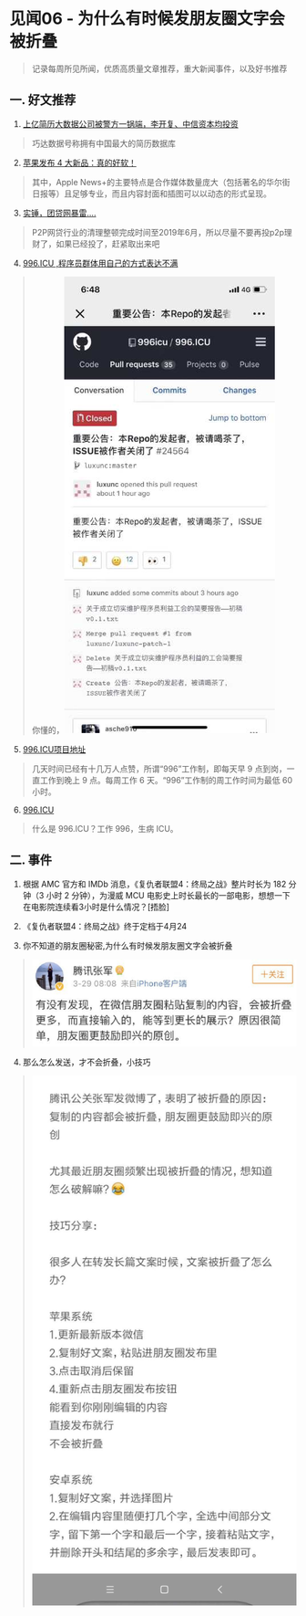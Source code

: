 # 见闻06 - 为什么有时候发朋友圈文字会被折叠  

> 记录每周所见所闻，优质高质量文章推荐，重大新闻事件，以及好书推荐

## 一. 好文推荐

1. [上亿简历大数据公司被警方一锅端，李开复、中信资本均投资](https://mp.weixin.qq.com/s/mvVx3bxy6xnUNa5_FeKoaQ?from=groupmessage&isappinstalled=0)
> 巧达数据号称拥有中国最大的简历数据库

2. [苹果发布 4 大新品：真的好软！](https://mp.weixin.qq.com/s/A_Vkm6PxdpUcfalISElm1Q)
>其中，Apple News+的主要特点是合作媒体数量庞大（包括著名的华尔街日报等）且足够专业，而且内容封面和插图可以以动态的形式呈现。

3. [实锤，团贷网暴雷....](https://mp.weixin.qq.com/s/85QnghV65vJYDHbUJbfT7w)
>P2P网贷行业的清理整顿完成时间至2019年6月，所以尽量不要再投p2p理财了，如果已经投了，赶紧取出来吧

4. [996.ICU ,程序员群体用自己的方式表达不满](https://mp.weixin.qq.com/s/Vkt9TztTBDjLvc7aRNav7w)
> 你懂的，![icu](image/6-996.jpeg)

5. [996.ICU项目地址](https://github.com/996icu/996.ICU)
> 几天时间已经有十几万人点赞，所谓“996”工作制，即每天早 9 点到岗，一直工作到晚上 9 点。每周工作 6 天。“996”工作制的周工作时间为最低 60 小时。

6. [996.ICU](https://996.icu/#/zh_CN)
> 什么是 996.ICU？工作 996，生病 ICU。


## 二. 事件

1. 根据 AMC 官方和 IMDb 消息，《复仇者联盟4：终局之战》整片时长为 182 分钟（3 小时 2 分钟），为漫威 MCU 电影史上时长最长的一部电影，想想一下在电影院连续看3小时是什么情况？[捂脸]

2. 《复仇者联盟4：终局之战》终于定档于4月24

3. 你不知道的朋友圈秘密,为什么有时候发朋友圈文字会被折叠
> ![wx](image/6-wx.jpg)

4. 那么怎么发送，才不会折叠，小技巧
> ![wx](image/6-wx-free.jpeg)

